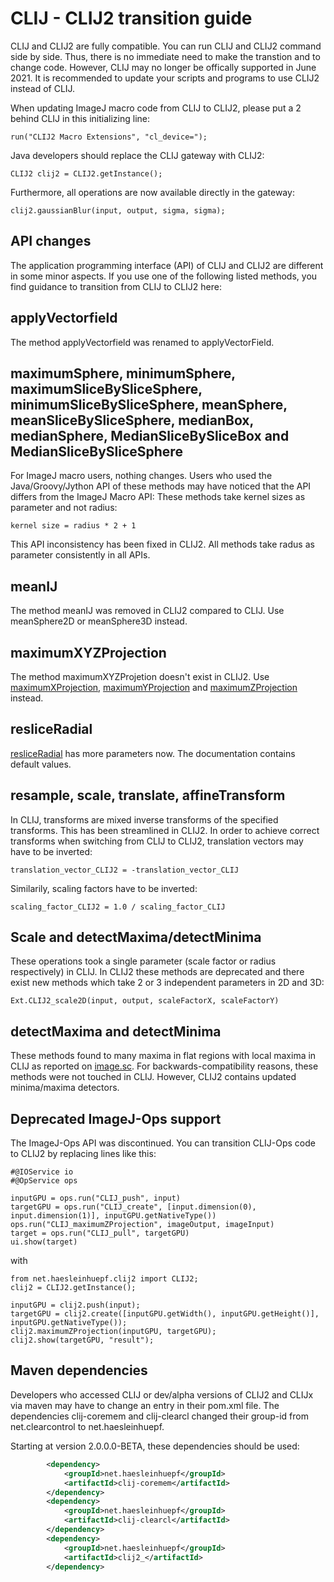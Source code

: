 # CLIJ - CLIJ2 transition guide
CLIJ and CLIJ2 are fully compatible. You can run CLIJ and CLIJ2 command side by side. 
Thus, there is no immediate need to make the transtion and to change code.
However, CLIJ may no longer be offically supported in June 2021. 
It is recommended to update your scripts and programs to use CLIJ2 instead of CLIJ.

When updating ImageJ macro code from CLIJ to CLIJ2, please put a 2 behind CLIJ in this initializing line:
```
run("CLIJ2 Macro Extensions", "cl_device=");
```

Java developers should replace the CLIJ gateway with CLIJ2:
```
CLIJ2 clij2 = CLIJ2.getInstance();
```

Furthermore, all operations are now available directly in the gateway:
```
clij2.gaussianBlur(input, output, sigma, sigma);
```

## API changes
The application programming interface (API) of CLIJ and CLIJ2 are different in some minor aspects. If you use one of the
following listed methods, you find guidance to transition from CLIJ to CLIJ2 here:

## applyVectorfield
The method applyVectorfield was renamed to applyVectorField.

## maximumSphere, minimumSphere, maximumSliceBySliceSphere, minimumSliceBySliceSphere, meanSphere, meanSliceBySliceSphere, medianBox, medianSphere, MedianSliceBySliceBox and MedianSliceBySliceSphere 
For ImageJ macro users, nothing changes. 
Users who used the Java/Groovy/Jython API of these methods may have noticed that the API differs from the ImageJ Macro API:
These methods take kernel sizes as parameter and not radius:

```
kernel size = radius * 2 + 1
```

This API inconsistency has been fixed in CLIJ2. All methods take radus as parameter consistently in all APIs.

## meanIJ 
The method meanIJ was removed in CLIJ2 compared to CLIJ. Use meanSphere2D or meanSphere3D instead.

## maximumXYZProjection
The method maximumXYZProjetion doesn't exist in CLIJ2. 
Use [maximumXProjection](https://clij.github.io/clij2-docs/reference_maximumXProjection), 
[maximumYProjection](https://clij.github.io/clij2-docs/reference_maximumYProjection) and 
[maximumZProjection](https://clij.github.io/clij2-docs/reference_maximumZProjection) instead.

## resliceRadial 
[resliceRadial](https://clij.github.io/clij2-docs/reference_resliceRadial) has more parameters now. The documentation contains default values.

## resample, scale, translate, affineTransform
In CLIJ, transforms are mixed inverse transforms of the specified transforms. 
This has been streamlined in CLIJ2. In order to achieve correct transforms when switching from CLIJ to CLIJ2, 
translation vectors may have to be inverted:
```
translation_vector_CLIJ2 = -translation_vector_CLIJ
```

Similarily, scaling factors have to be inverted:

```
scaling_factor_CLIJ2 = 1.0 / scaling_factor_CLIJ
```

## Scale and detectMaxima/detectMinima
These operations took a single parameter (scale factor or radius respectively) in CLIJ. 
In CLIJ2 these methods are deprecated and there exist new methods which take 2 or 3 independent parameters in 2D and 3D:

```
Ext.CLIJ2_scale2D(input, output, scaleFactorX, scaleFactorY)
``` 

## detectMaxima and detectMinima 
These methods found to many maxima in flat regions with local maxima in CLIJ as reported on [image.sc](https://forum.image.sc/t/clij2-alpha-release/33821/5). For backwards-compatibility reasons, these methods were not touched in CLIJ.
However, CLIJ2 contains updated minima/maxima detectors.

## Deprecated ImageJ-Ops support
The ImageJ-Ops API was discontinued. You can transition CLIJ-Ops code to CLIJ2 by replacing lines like this:

```
#@IOService io
#@OpService ops

inputGPU = ops.run("CLIJ_push", input)
targetGPU = ops.run("CLIJ_create", [input.dimension(0), input.dimension(1)], inputGPU.getNativeType())
ops.run("CLIJ_maximumZProjection", imageOutput, imageInput)
target = ops.run("CLIJ_pull", targetGPU)
ui.show(target)
```

with

```
from net.haesleinhuepf.clij2 import CLIJ2;
clij2 = CLIJ2.getInstance();

inputGPU = clij2.push(input);
targetGPU = clij2.create([inputGPU.getWidth(), inputGPU.getHeight()], inputGPU.getNativeType());
clij2.maximumZProjection(inputGPU, targetGPU);
clij2.show(targetGPU, "result");
```

## Maven dependencies
Developers who accessed CLIJ or dev/alpha versions of CLIJ2 and CLIJx via maven may have to change an entry in their pom.xml file.
The dependencies clij-coremem and clij-clearcl changed their group-id from net.clearcontrol to net.haesleinhuepf. 

Starting at version 2.0.0.0-BETA, these dependencies should be used:
```xml
		<dependency>
			<groupId>net.haesleinhuepf</groupId>
			<artifactId>clij-coremem</artifactId>
		</dependency>
		<dependency>
			<groupId>net.haesleinhuepf</groupId>
			<artifactId>clij-clearcl</artifactId>
		</dependency>
		<dependency>
			<groupId>net.haesleinhuepf</groupId>
			<artifactId>clij2_</artifactId>
		</dependency>
```







